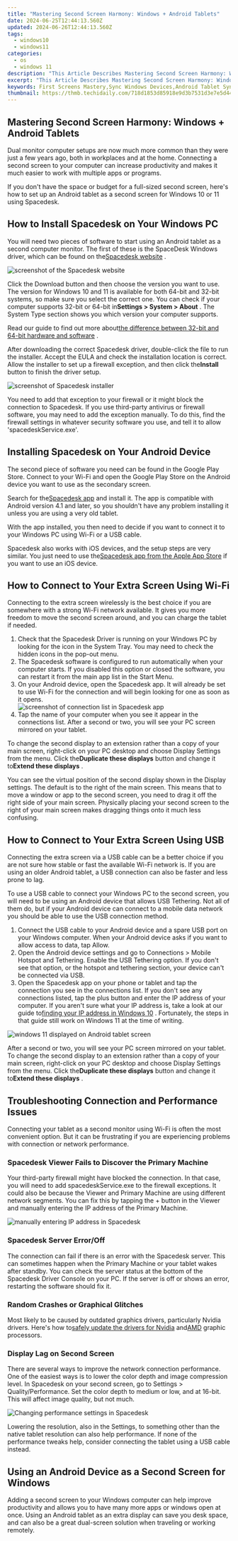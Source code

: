 ```yaml
---
title: "Mastering Second Screen Harmony: Windows + Android Tablets"
date: 2024-06-25T12:44:13.560Z
updated: 2024-06-26T12:44:13.560Z
tags:
  - windows10
  - windows11
categories:
  - os
  - windows 11
description: "This Article Describes Mastering Second Screen Harmony: Windows + Android Tablets"
excerpt: "This Article Describes Mastering Second Screen Harmony: Windows + Android Tablets"
keywords: First Screens Mastery,Sync Windows Devices,Android Tablet Synergy,Second Screen Coordination,Multi-Device Harmony,Window Android Integration,Tablet Windows Seamless Use
thumbnail: https://thmb.techidaily.com/718d1853d85918e9d3b7531d3e7e5d446b8b2d7ecc9512a603cf6d88a4e79188.jpg
---
```


## Mastering Second Screen Harmony: Windows + Android Tablets

 Dual monitor computer setups are now much more common than they were just a few years ago, both in workplaces and at the home. Connecting a second screen to your computer can increase productivity and makes it much easier to work with multiple apps or programs.

 If you don't have the space or budget for a full-sized second screen, here's how to set up an Android tablet as a second screen for Windows 10 or 11 using Spacedesk.

## How to Install Spacedesk on Your Windows PC

 You will need two pieces of software to start using an Android tablet as a second computer monitor. The first of these is the SpaceDesk Windows driver, which can be found on the[Spacedesk website](https://www.spacedesk.net/) .

![screenshot of the Spacedesk website](https://static1.makeuseofimages.com/wordpress/wp-content/uploads/2022/03/spacedesk-website.jpg)

 Click the Download button and then choose the version you want to use. The version for Windows 10 and 11 is available for both 64-bit and 32-bit systems, so make sure you select the correct one. You can check if your computer supports 32-bit or 64-bit in**Settings > System > About** . The System Type section shows you which version your computer supports.

 Read our guide to find out more about[the difference between 32-bit and 64-bit hardware and software](https://www.makeuseof.com/tag/difference-32-bit-64-bit-windows/) .

 After downloading the correct Spacedesk driver, double-click the file to run the installer. Accept the EULA and check the installation location is correct. Allow the installer to set up a firewall exception, and then click the**Install** button to finish the driver setup.

![screenshot of Spacedesk installer](https://static1.makeuseofimages.com/wordpress/wp-content/uploads/2022/03/spacedesk-setup.jpg)

 You need to add that exception to your firewall or it might block the connection to Spacedesk. If you use third-party antivirus or firewall software, you may need to add the exception manually. To do this, find the firewall settings in whatever security software you use, and tell it to allow 'spacedeskService.exe'.

## Installing Spacedesk on Your Android Device

 The second piece of software you need can be found in the Google Play Store. Connect to your Wi-Fi and open the Google Play Store on the Android device you want to use as the secondary screen.

 Search for the[Spacedesk app](https://www.anrdoezrs.net/links/7251228/type/dlg/sid/UUmuoUeUpU2009967/https://play.google.com/store/apps/details?id=ph.spacedesk.beta) and install it. The app is compatible with Android version 4.1 and later, so you shouldn't have any problem installing it unless you are using a very old tablet.

 With the app installed, you then need to decide if you want to connect it to your Windows PC using Wi-Fi or a USB cable.

 Spacedesk also works with iOS devices, and the setup steps are very similar. You just need to use the[Spacedesk app from the Apple App Store](https://apps.apple.com/us/app/spacedesk-multi-monitor-app/id1069217220) if you want to use an iOS device.

## How to Connect to Your Extra Screen Using Wi-Fi

 Connecting to the extra screen wirelessly is the best choice if you are somewhere with a strong Wi-Fi network available. It gives you more freedom to move the second screen around, and you can charge the tablet if needed.

1. Check that the Spacedesk Driver is running on your Windows PC by looking for the icon in the System Tray. You may need to check the hidden icons in the pop-out menu.
2. The Spacedesk software is configured to run automatically when your computer starts. If you disabled this option or closed the software, you can restart it from the main app list in the Start Menu.
3. On your Android device, open the Spacedesk app. It will already be set to use Wi-Fi for the connection and will begin looking for one as soon as it opens.  
![screenshot of connection list in Spacedesk app](https://static1.makeuseofimages.com/wordpress/wp-content/uploads/2022/03/spacedesk-android.jpg)
4. Tap the name of your computer when you see it appear in the connections list. After a second or two, you will see your PC screen mirrored on your tablet.

 To change the second display to an extension rather than a copy of your main screen, right-click on your PC desktop and choose Display Settings from the menu. Click the**Duplicate these displays** button and change it to**Extend these displays** .

 You can see the virtual position of the second display shown in the Display settings. The default is to the right of the main screen. This means that to move a window or app to the second screen, you need to drag it off the right side of your main screen. Physically placing your second screen to the right of your main screen makes dragging things onto it much less confusing.

## How to Connect to Your Extra Screen Using USB

 Connecting the extra screen via a USB cable can be a better choice if you are not sure how stable or fast the available Wi-Fi network is. If you are using an older Android tablet, a USB connection can also be faster and less prone to lag.

 To use a USB cable to connect your Windows PC to the second screen, you will need to be using an Android device that allows USB Tethering. Not all of them do, but if your Android device can connect to a mobile data network you should be able to use the USB connection method.

1. Connect the USB cable to your Android device and a spare USB port on your Windows computer. When your Android device asks if you want to allow access to data, tap Allow.
2. Open the Android device settings and go to Connections > Mobile Hotspot and Tethering. Enable the USB Tethering option. If you don't see that option, or the hotspot and tethering section, your device can't be connected via USB.
3. Open the Spacedesk app on your phone or tablet and tap the connection you see in the connections list. If you don't see any connections listed, tap the plus button and enter the IP address of your computer. If you aren't sure what your IP address is, take a look at our guide to[finding your IP address in Windows 10](https://www.makeuseof.com/tag/find-ip-address-windows-10/) . Fortunately, the steps in that guide still work on Windows 11 at the time of writing.

![windows 11 displayed on Android tablet screen](https://static1.makeuseofimages.com/wordpress/wp-content/uploads/2022/03/extended-screen.jpg)

 After a second or two, you will see your PC screen mirrored on your tablet. To change the second display to an extension rather than a copy of your main screen, right-click on your PC desktop and choose Display Settings from the menu. Click the**Duplicate these displays** button and change it to**Extend these displays** .

## Troubleshooting Connection and Performance Issues

 Connecting your tablet as a second monitor using Wi-Fi is often the most convenient option. But it can be frustrating if you are experiencing problems with connection or network performance.

### Spacedesk Viewer Fails to Discover the Primary Machine

 Your third-party firewall might have blocked the connection. In that case, you will need to add spacedeskService.exe to the firewall exceptions. It could also be because the Viewer and Primary Machine are using different network segments. You can fix this by tapping the + button in the Viewer and manually entering the IP address of the Primary Machine.

![manually entering IP address in Spacedesk](https://static1.makeuseofimages.com/wordpress/wp-content/uploads/2023/02/spacedesk-ip.jpg)

### Spacedesk Server Error/Off

 The connection can fail if there is an error with the Spacedesk server. This can sometimes happen when the Primary Machine or your tablet wakes after standby. You can check the server status at the bottom of the Spacedesk Driver Console on your PC. If the server is off or shows an error, restarting the software should fix it.

### Random Crashes or Graphical Glitches

 Most likely to be caused by outdated graphics drivers, particularly Nvidia drivers. Here's how to[safely update the drivers for Nvidia](https://www.makeuseof.com/how-update-nvidia-graphics-card-drivers-windows/) and[AMD](https://www.makeuseof.com/update-amd-radeon-graphics-driver-windows-11/) graphic processors.

### Display Lag on Second Screen

 There are several ways to improve the network connection performance. One of the easiest ways is to lower the color depth and image compression level. In Spacedesk on your second screen, go to Settings > Quality/Performance. Set the color depth to medium or low, and at 16-bit. This will affect image quality, but not much.

![Changing performance settings in Spacedesk](https://static1.makeuseofimages.com/wordpress/wp-content/uploads/2023/02/spacedesk-settings.jpg)

 Lowering the resolution, also in the Settings, to something other than the native tablet resolution can also help performance. If none of the performance tweaks help, consider connecting the tablet using a USB cable instead.

## Using an Android Device as a Second Screen for Windows

 Adding a second screen to your Windows computer can help improve productivity and allows you to have many more apps or windows open at once. Using an Android tablet as an extra display can save you desk space, and can also be a great dual-screen solution when traveling or working remotely.


<ins class="adsbygoogle"
     style="display:block"
     data-ad-format="autorelaxed"
     data-ad-client="ca-pub-7571918770474297"
     data-ad-slot="1223367746"></ins>



<ins class="adsbygoogle"
     style="display:block"
     data-ad-client="ca-pub-7571918770474297"
     data-ad-slot="8358498916"
     data-ad-format="auto"
     data-full-width-responsive="true"></ins>


